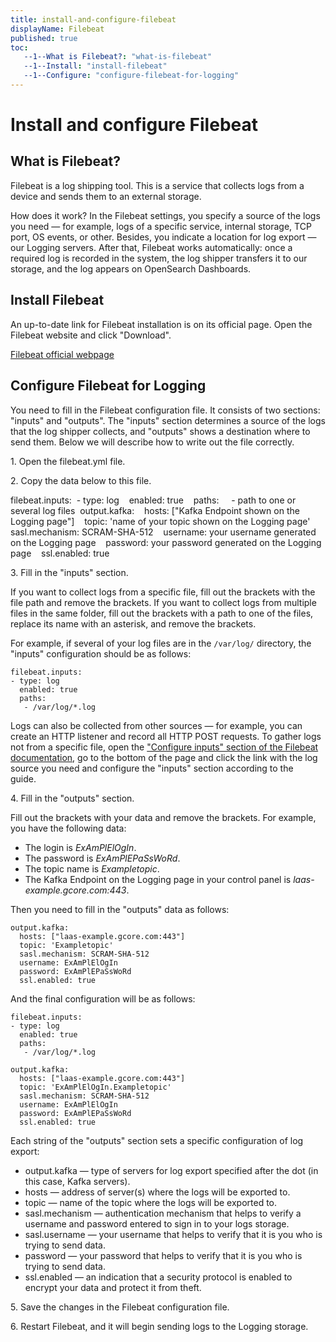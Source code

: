 ```yaml
---
title: install-and-configure-filebeat
displayName: Filebeat
published: true
toc:
   --1--What is Filebeat?: "what-is-filebeat"
   --1--Install: "install-filebeat"
   --1--Configure: "configure-filebeat-for-logging"
---
```

# Install and configure Filebeat

## What is Filebeat?  

Filebeat is a log shipping tool. This is a service that collects logs from a device and sends them to an external storage.  

How does it work? In the Filebeat settings, you specify a source of the logs you need — for example, logs of a specific service, internal storage, TCP port, OS events, or other. Besides, you indicate a location for log export — our Logging servers. After that, Filebeat works automatically: once a required log is recorded in the system, the log shipper transfers it to our storage, and the log appears on OpenSearch Dashboards.  

## Install Filebeat  

An up-to-date link for Filebeat installation is on its official page. Open the Filebeat website and click "Download".  

<a href="https://www.elastic.co/beats/filebeat" target="_blank">Filebeat official webpage</a> 

## Configure Filebeat for Logging  

You need to fill in the Filebeat configuration file. It consists of two sections: "inputs" and "outputs". The "inputs" section determines a source of the logs that the log shipper collects, and "outputs" shows a destination where to send them. Below we will describe how to write out the file correctly.  

1\. Open the filebeat.yml file.

2\. Copy the data below to this file. 

<code-block>
filebeat.inputs:   
- type: log   
  enabled: true   
  paths:   
   - <span style="color:#FF5913">path to one or several log files</span>    
output.kafka:   
  hosts: ["<span style="color:#FF5913">Kafka Endpoint shown on the Logging page</span>"]   
  topic: '<span style="color:#FF5913">name of your topic shown on the Logging page</span>'  
  sasl.mechanism: SCRAM-SHA-512   
  username: <span style="color:#FF5913">your username generated on the Logging page</span>   
  password: <span style="color:#FF5913">your password generated on the Logging page</span>   
  ssl.enabled: <span style="color:#FF5913">true</span> 
</code-block>

3\. Fill in the "inputs" section.

If you want to collect logs from a specific file, fill out the brackets with the file path and remove the brackets. If you want to collect logs from multiple files in the same folder, fill out the brackets with a path to one of the files, replace its name with an asterisk, and remove the brackets.

For example, if several of your log files are in the ```/var/log/``` directory, the "inputs" configuration should be as follows: 

```
filebeat.inputs:   
- type: log   
  enabled: true   
  paths:   
   - /var/log/*.log 
```

Logs can also be collected from other sources — for example, you can create an HTTP listener and record all HTTP POST requests. To gather logs not from a specific file, open the <a href="https://www.elastic.co/guide/en/beats/filebeat/current/configuration-filebeat-options.html" target="_blank">"Configure inputs" section of the Filebeat documentation</a>, go to the bottom of the page and click the link with the log source you need and configure the "inputs" section according to the guide.  

4\. Fill in the "outputs" section.

Fill out the brackets with your data and remove the brackets. For example, you have the following data:

- The login is *ExAmPlElOgIn*.
- The password is *ExAmPlEPaSsWoRd*.
- The topic name is *Exampletopic*.
- The Kafka Endpoint on the Logging page in your control panel is *laas-example.gcore.com:443*.

Then you need to fill in the "outputs" data as follows:

```
output.kafka:   
  hosts: ["laas-example.gcore.com:443"]   
  topic: 'Exampletopic'   
  sasl.mechanism: SCRAM-SHA-512   
  username: ExAmPlElOgIn   
  password: ExAmPlEPaSsWoRd   
  ssl.enabled: true 
```

And the final configuration will be as follows: 

```
filebeat.inputs: 
- type: log 
  enabled: true 
  paths: 
   - /var/log/*.log 

output.kafka: 
  hosts: ["laas-example.gcore.com:443"] 
  topic: 'ExAmPlElOgIn.Exampletopic' 
  sasl.mechanism: SCRAM-SHA-512 
  username: ExAmPlElOgIn 
  password: ExAmPlEPaSsWoRd 
  ssl.enabled: true
```

Each string of the "outputs" section sets a specific configuration of log export:

- output.kafka — type of servers for log export specified after the dot (in this case, Kafka servers).  
- hosts — address of server(s) where the logs will be exported to.  
- topic — name of the topic where the logs will be exported to.  
- sasl.mechanism — authentication mechanism that helps to verify a username and password entered to sign in to your logs storage.  
- sasl.username — your username that helps to verify that it is you who is trying to send data.  
- password — your password that helps to verify that it is you who is trying to send data.  
- ssl.enabled — an indication that a security protocol is enabled to encrypt your data and protect it from theft.  

5\. Save the changes in the Filebeat configuration file.

6\. Restart Filebeat, and it will begin sending logs to the Logging storage.